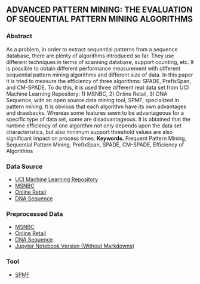 ## ADVANCED PATTERN MINING: THE EVALUATION OF SEQUENTIAL PATTERN MINING ALGORITHMS
### Abstract
As a problem, in order to extract sequential patterns from a sequence database, there are plenty
of algorithms introduced so far. They use different techniques in terms of scanning database,
support counting, etc. It is possible to obtain different performance measurement with different
sequential pattern mining algorithms and different size of data. In this paper it is tried to measure
the efficiency of three algorithms: SPADE, PrefixSpan, and CM-SPADE. To do this, it is used
three different real data set from UCI Machine Learning Repository: 1) MSNBC, 2) Online
Retail, 3) DNA Sequence, with an open source data mining tool, SPMF, specialized in pattern
mining. It is obvious that each algorithm have its own advantages and drawbacks. Whereas
some features seem to be advantageous for a specific type of data set, some are disadvantageous.
It is obtained that the runtime efficiency of one algorithm not only depends upon the data set
characteristics, but also minimum support threshold values are also significant impact on
process times.
**Keywords.** Frequent Pattern Mining, Sequential Pattern Mining, PrefixSpan, SPADE, CM-SPADE, Efficiency of Algorithms

### Data Source

- [UCI Machine Learning Repository](https://archive.ics.uci.edu/ml/index.php)
- [MSNBC](https://archive.ics.uci.edu/ml/datasets/msnbc.com+anonymous+web+data)
- [Online Retail](https://archive.ics.uci.edu/ml/datasets/online+retail)
- [DNA Sequence](https://archive.ics.uci.edu/ml/datasets/Molecular+Biology+(Promoter+Gene+Sequences))

### Preprocessed Data

- [MSNBC](https://archive.ics.uci.edu/ml/datasets/msnbc.com+anonymous+web+data)
- [Online Retail](https://archive.ics.uci.edu/ml/datasets/online+retail)
- [DNA Sequence](https://archive.ics.uci.edu/ml/datasets/Molecular+Biology+(Promoter+Gene+Sequences))
- [Jupyter Notebook Version (Without Markdowns)](AntSystemNoMarkdown.ipynb)

### Tool

- [SPMF](http://www.philippe-fournier-viger.com/spmf/)
